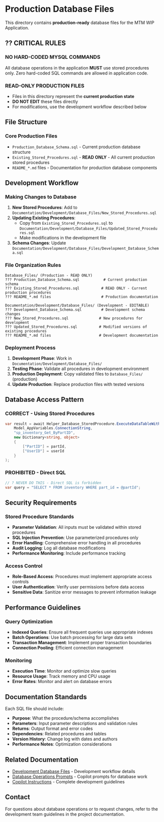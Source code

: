# Production Database Files

This directory contains **production-ready** database files for the MTM WIP Application.

## ?? CRITICAL RULES

### **NO HARD-CODED MYSQL COMMANDS**
All database operations in the application **MUST** use stored procedures only. Zero hard-coded SQL commands are allowed in application code.

### **READ-ONLY PRODUCTION FILES**
- Files in this directory represent the **current production state**
- **DO NOT EDIT** these files directly
- For modifications, use the development workflow described below

## File Structure

### Core Production Files
- `Production_Database_Schema.sql` - Current production database structure
- `Existing_Stored_Procedures.sql` - **READ ONLY** - All current production stored procedures
- `README_*.md` files - Documentation for production database components

## Development Workflow

### Making Changes to Database
1. **New Stored Procedures**: Add to `Documentation/Development/Database_Files/New_Stored_Procedures.sql`
2. **Updating Existing Procedures**: 
   - Copy from `Existing_Stored_Procedures.sql` to `Documentation/Development/Database_Files/Updated_Stored_Procedures.sql`
   - Make modifications in the development file
3. **Schema Changes**: Update `Documentation/Development/Database_Files/Development_Database_Schema.sql`

### File Organization Rules
```
Database_Files/ (Production - READ ONLY)
??? Production_Database_Schema.sql           # Current production schema
??? Existing_Stored_Procedures.sql          # READ ONLY - Current production procedures
??? README_*.md files                       # Production documentation

Documentation/Development/Database_Files/ (Development - EDITABLE)
??? Development_Database_Schema.sql         # Development schema changes
??? New_Stored_Procedures.sql              # New procedures for development
??? Updated_Stored_Procedures.sql          # Modified versions of existing procedures
??? README_*.md files                      # Development documentation
```

### Deployment Process
1. **Development Phase**: Work in `Documentation/Development/Database_Files/`
2. **Testing Phase**: Validate all procedures in development environment
3. **Production Deployment**: Copy validated files to `Database_Files/` (production)
4. **Update Production**: Replace production files with tested versions

## Database Access Pattern

### CORRECT - Using Stored Procedures
```csharp
var result = await Helper_Database_StoredProcedure.ExecuteDataTableWithStatus(
    Model_AppVariables.ConnectionString,
    "sp_inventory_Get_ByPartID",
    new Dictionary<string, object> 
    {
        ["PartID"] = partId,
        ["UserID"] = userId
    }
);
```

### PROHIBITED - Direct SQL
```csharp
// ? NEVER DO THIS - Direct SQL is forbidden
var query = "SELECT * FROM inventory WHERE part_id = @partId";
```

## Security Requirements

### Stored Procedure Standards
- **Parameter Validation**: All inputs must be validated within stored procedures
- **SQL Injection Prevention**: Use parameterized procedures only
- **Error Handling**: Comprehensive error handling in all procedures
- **Audit Logging**: Log all database modifications
- **Performance Monitoring**: Include performance tracking

### Access Control
- **Role-Based Access**: Procedures must implement appropriate access controls
- **User Authentication**: Verify user permissions before data access
- **Sensitive Data**: Sanitize error messages to prevent information leakage

## Performance Guidelines

### Query Optimization
- **Indexed Queries**: Ensure all frequent queries use appropriate indexes
- **Batch Operations**: Use batch processing for large data sets
- **Transaction Management**: Implement proper transaction boundaries
- **Connection Pooling**: Efficient connection management

### Monitoring
- **Execution Time**: Monitor and optimize slow queries
- **Resource Usage**: Track memory and CPU usage
- **Error Rates**: Monitor and alert on database errors

## Documentation Standards

Each SQL file should include:
- **Purpose**: What the procedure/schema accomplishes
- **Parameters**: Input parameter descriptions and validation rules
- **Returns**: Output format and error codes
- **Dependencies**: Related procedures and tables
- **Version History**: Change log with dates and authors
- **Performance Notes**: Optimization considerations

## Related Documentation
- [Development Database Files](../Documentation/Development/Database_Files/README.md) - Development workflow details
- [Database Operations Prompts](../Docs/database-operations-prompts.md) - Copilot prompts for database work
- [Copilot Instructions](../.github/copilot-instructions.md) - Complete development guidelines

## Contact
For questions about database operations or to request changes, refer to the development team guidelines in the project documentation.
